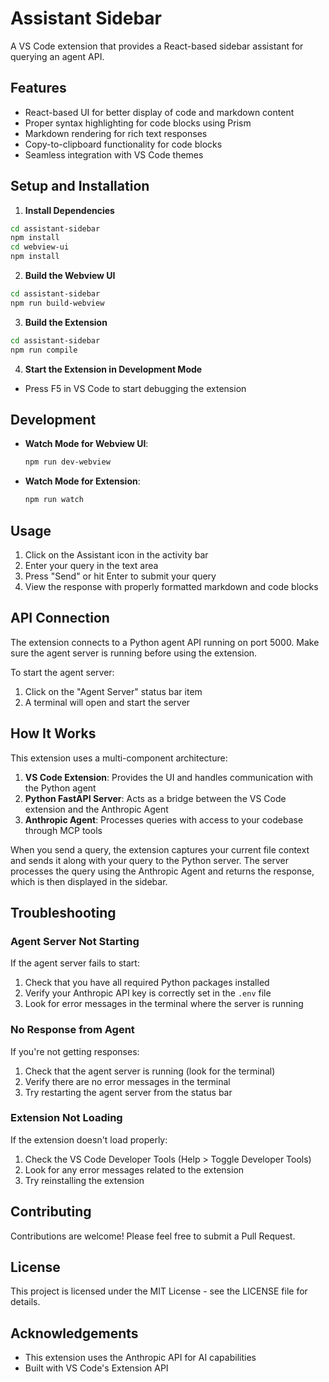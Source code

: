 # Assistant Sidebar

A VS Code extension that provides a React-based sidebar assistant for querying an agent API.

## Features

- React-based UI for better display of code and markdown content
- Proper syntax highlighting for code blocks using Prism
- Markdown rendering for rich text responses
- Copy-to-clipboard functionality for code blocks
- Seamless integration with VS Code themes

## Setup and Installation

1. **Install Dependencies**

```bash
cd assistant-sidebar
npm install
cd webview-ui
npm install
```

2. **Build the Webview UI**

```bash
cd assistant-sidebar
npm run build-webview
```

3. **Build the Extension**

```bash
cd assistant-sidebar
npm run compile
```

4. **Start the Extension in Development Mode**

- Press F5 in VS Code to start debugging the extension

## Development

- **Watch Mode for Webview UI**:
  ```bash
  npm run dev-webview
  ```

- **Watch Mode for Extension**:
  ```bash
  npm run watch
  ```

## Usage

1. Click on the Assistant icon in the activity bar
2. Enter your query in the text area
3. Press "Send" or hit Enter to submit your query
4. View the response with properly formatted markdown and code blocks

## API Connection

The extension connects to a Python agent API running on port 5000. Make sure the agent server is running before using the extension.

To start the agent server:
1. Click on the "Agent Server" status bar item
2. A terminal will open and start the server

## How It Works

This extension uses a multi-component architecture:

1. **VS Code Extension**: Provides the UI and handles communication with the Python agent
2. **Python FastAPI Server**: Acts as a bridge between the VS Code extension and the Anthropic Agent
3. **Anthropic Agent**: Processes queries with access to your codebase through MCP tools

When you send a query, the extension captures your current file context and sends it along with your query to the Python server. The server processes the query using the Anthropic Agent and returns the response, which is then displayed in the sidebar.

## Troubleshooting

### Agent Server Not Starting

If the agent server fails to start:

1. Check that you have all required Python packages installed
2. Verify your Anthropic API key is correctly set in the `.env` file
3. Look for error messages in the terminal where the server is running

### No Response from Agent

If you're not getting responses:

1. Check that the agent server is running (look for the terminal)
2. Verify there are no error messages in the terminal
3. Try restarting the agent server from the status bar

### Extension Not Loading

If the extension doesn't load properly:

1. Check the VS Code Developer Tools (Help > Toggle Developer Tools)
2. Look for any error messages related to the extension
3. Try reinstalling the extension

## Contributing

Contributions are welcome! Please feel free to submit a Pull Request.

## License

This project is licensed under the MIT License - see the LICENSE file for details.

## Acknowledgements

- This extension uses the Anthropic API for AI capabilities
- Built with VS Code's Extension API 